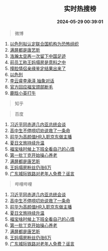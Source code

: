 <div align="center"><h2>实时热搜榜</h2><h4>2024-05-29 00:39:01</h4></div>

> 微博  

1. [以色列拟认定联合国机构为恐怖组织](https://s.weibo.com/weibo?q=%23%E4%BB%A5%E8%89%B2%E5%88%97%E6%8B%9F%E8%AE%A4%E5%AE%9A%E8%81%94%E5%90%88%E5%9B%BD%E6%9C%BA%E6%9E%84%E4%B8%BA%E6%81%90%E6%80%96%E7%BB%84%E7%BB%87%23&t=31&band_rank=1&Refer=top)<br />
2. [满屏都是唐艺昕](https://s.weibo.com/weibo?q=%23%E6%BB%A1%E5%B1%8F%E9%83%BD%E6%98%AF%E5%94%90%E8%89%BA%E6%98%95%23&t=31&band_rank=2&Refer=top)<br />
3. [浩瀚太空再一次留下中国足迹](https://s.weibo.com/weibo?q=%23%E6%B5%A9%E7%80%9A%E5%A4%AA%E7%A9%BA%E5%86%8D%E4%B8%80%E6%AC%A1%E7%95%99%E4%B8%8B%E4%B8%AD%E5%9B%BD%E8%B6%B3%E8%BF%B9%23&t=31&band_rank=3&Refer=top)<br />
4. [前员工称王妈塌房是意料之中](https://s.weibo.com/weibo?q=%23%E5%89%8D%E5%91%98%E5%B7%A5%E7%A7%B0%E7%8E%8B%E5%A6%88%E5%A1%8C%E6%88%BF%E6%98%AF%E6%84%8F%E6%96%99%E4%B9%8B%E4%B8%AD%23&t=31&band_rank=4&Refer=top)<br />
5. [撞脸情侣亲缘鉴定结果出来了](https://s.weibo.com/weibo?q=%23%E6%92%9E%E8%84%B8%E6%83%85%E4%BE%A3%E4%BA%B2%E7%BC%98%E9%89%B4%E5%AE%9A%E7%BB%93%E6%9E%9C%E5%87%BA%E6%9D%A5%E4%BA%86%23&t=31&band_rank=5&Refer=top)<br />
6. [以色列](https://s.weibo.com/weibo?q=%E4%BB%A5%E8%89%B2%E5%88%97&t=31&band_rank=6&Refer=top)<br />
7. [李云睿李承泽 抽象对话](https://s.weibo.com/weibo?q=%E6%9D%8E%E4%BA%91%E7%9D%BF%E6%9D%8E%E6%89%BF%E6%B3%BD%20%E6%8A%BD%E8%B1%A1%E5%AF%B9%E8%AF%9D&t=31&band_rank=7&Refer=top)<br />
8. [官方回应福宝颈部断毛](https://s.weibo.com/weibo?q=%23%E5%AE%98%E6%96%B9%E5%9B%9E%E5%BA%94%E7%A6%8F%E5%AE%9D%E9%A2%88%E9%83%A8%E6%96%AD%E6%AF%9B%23&t=31&band_rank=8&Refer=top)<br />
9. [鹿晗小英打牛](https://s.weibo.com/weibo?q=%23%E9%B9%BF%E6%99%97%E5%B0%8F%E8%8B%B1%E6%89%93%E7%89%9B%23&t=31&band_rank=9&Refer=top)<br />

> 知乎  


> 百度  

1. [习近平同赤道几内亚总统会谈](https://www.baidu.com/s?wd=%E4%B9%A0%E8%BF%91%E5%B9%B3%E5%90%8C%E8%B5%A4%E9%81%93%E5%87%A0%E5%86%85%E4%BA%9A%E6%80%BB%E7%BB%9F%E4%BC%9A%E8%B0%88&sa=fyb_news&rsv_dl=fyb_news)<br />
2. [高中生不停唠叨劝说救了一条命](https://www.baidu.com/s?wd=%E9%AB%98%E4%B8%AD%E7%94%9F%E4%B8%8D%E5%81%9C%E5%94%A0%E5%8F%A8%E5%8A%9D%E8%AF%B4%E6%95%91%E4%BA%86%E4%B8%80%E6%9D%A1%E5%91%BD&sa=fyb_news&rsv_dl=fyb_news)<br />
3. [前华为高颜值HR入职京东做主播](https://www.baidu.com/s?wd=%E5%89%8D%E5%8D%8E%E4%B8%BA%E9%AB%98%E9%A2%9C%E5%80%BCHR%E5%85%A5%E8%81%8C%E4%BA%AC%E4%B8%9C%E5%81%9A%E4%B8%BB%E6%92%AD&sa=fyb_news&rsv_dl=fyb_news)<br />
4. [夏日文旅持续升温](https://www.baidu.com/s?wd=%E5%A4%8F%E6%97%A5%E6%96%87%E6%97%85%E6%8C%81%E7%BB%AD%E5%8D%87%E6%B8%A9&sa=fyb_news&rsv_dl=fyb_news)<br />
5. [福宝啥时候上下班全看自己的心情](https://www.baidu.com/s?wd=%E7%A6%8F%E5%AE%9D%E5%95%A5%E6%97%B6%E5%80%99%E4%B8%8A%E4%B8%8B%E7%8F%AD%E5%85%A8%E7%9C%8B%E8%87%AA%E5%B7%B1%E7%9A%84%E5%BF%83%E6%83%85&sa=fyb_news&rsv_dl=fyb_news)<br />
6. [第一批丁克开始操心养老](https://www.baidu.com/s?wd=%E7%AC%AC%E4%B8%80%E6%89%B9%E4%B8%81%E5%85%8B%E5%BC%80%E5%A7%8B%E6%93%8D%E5%BF%83%E5%85%BB%E8%80%81&sa=fyb_news&rsv_dl=fyb_news)<br />
7. [满屏都是唐艺昕](https://www.baidu.com/s?wd=%E6%BB%A1%E5%B1%8F%E9%83%BD%E6%98%AF%E5%94%90%E8%89%BA%E6%98%95&sa=fyb_news&rsv_dl=fyb_news)<br />
8. [王妈塌房粉丝仍涨6万](https://www.baidu.com/s?wd=%E7%8E%8B%E5%A6%88%E5%A1%8C%E6%88%BF%E7%B2%89%E4%B8%9D%E4%BB%8D%E6%B6%A86%E4%B8%87&sa=fyb_news&rsv_dl=fyb_news)<br />
9. [广东城际铁路对老年人免费？谣言](https://www.baidu.com/s?wd=%E5%B9%BF%E4%B8%9C%E5%9F%8E%E9%99%85%E9%93%81%E8%B7%AF%E5%AF%B9%E8%80%81%E5%B9%B4%E4%BA%BA%E5%85%8D%E8%B4%B9%EF%BC%9F%E8%B0%A3%E8%A8%80&sa=fyb_news&rsv_dl=fyb_news)<br />

> 哔哩哔哩  

1. [习近平同赤道几内亚总统会谈](https://www.baidu.com/s?wd=%E4%B9%A0%E8%BF%91%E5%B9%B3%E5%90%8C%E8%B5%A4%E9%81%93%E5%87%A0%E5%86%85%E4%BA%9A%E6%80%BB%E7%BB%9F%E4%BC%9A%E8%B0%88&sa=fyb_news&rsv_dl=fyb_news)<br />
2. [高中生不停唠叨劝说救了一条命](https://www.baidu.com/s?wd=%E9%AB%98%E4%B8%AD%E7%94%9F%E4%B8%8D%E5%81%9C%E5%94%A0%E5%8F%A8%E5%8A%9D%E8%AF%B4%E6%95%91%E4%BA%86%E4%B8%80%E6%9D%A1%E5%91%BD&sa=fyb_news&rsv_dl=fyb_news)<br />
3. [前华为高颜值HR入职京东做主播](https://www.baidu.com/s?wd=%E5%89%8D%E5%8D%8E%E4%B8%BA%E9%AB%98%E9%A2%9C%E5%80%BCHR%E5%85%A5%E8%81%8C%E4%BA%AC%E4%B8%9C%E5%81%9A%E4%B8%BB%E6%92%AD&sa=fyb_news&rsv_dl=fyb_news)<br />
4. [夏日文旅持续升温](https://www.baidu.com/s?wd=%E5%A4%8F%E6%97%A5%E6%96%87%E6%97%85%E6%8C%81%E7%BB%AD%E5%8D%87%E6%B8%A9&sa=fyb_news&rsv_dl=fyb_news)<br />
5. [福宝啥时候上下班全看自己的心情](https://www.baidu.com/s?wd=%E7%A6%8F%E5%AE%9D%E5%95%A5%E6%97%B6%E5%80%99%E4%B8%8A%E4%B8%8B%E7%8F%AD%E5%85%A8%E7%9C%8B%E8%87%AA%E5%B7%B1%E7%9A%84%E5%BF%83%E6%83%85&sa=fyb_news&rsv_dl=fyb_news)<br />
6. [第一批丁克开始操心养老](https://www.baidu.com/s?wd=%E7%AC%AC%E4%B8%80%E6%89%B9%E4%B8%81%E5%85%8B%E5%BC%80%E5%A7%8B%E6%93%8D%E5%BF%83%E5%85%BB%E8%80%81&sa=fyb_news&rsv_dl=fyb_news)<br />
7. [满屏都是唐艺昕](https://www.baidu.com/s?wd=%E6%BB%A1%E5%B1%8F%E9%83%BD%E6%98%AF%E5%94%90%E8%89%BA%E6%98%95&sa=fyb_news&rsv_dl=fyb_news)<br />
8. [王妈塌房粉丝仍涨6万](https://www.baidu.com/s?wd=%E7%8E%8B%E5%A6%88%E5%A1%8C%E6%88%BF%E7%B2%89%E4%B8%9D%E4%BB%8D%E6%B6%A86%E4%B8%87&sa=fyb_news&rsv_dl=fyb_news)<br />
9. [广东城际铁路对老年人免费？谣言](https://www.baidu.com/s?wd=%E5%B9%BF%E4%B8%9C%E5%9F%8E%E9%99%85%E9%93%81%E8%B7%AF%E5%AF%B9%E8%80%81%E5%B9%B4%E4%BA%BA%E5%85%8D%E8%B4%B9%EF%BC%9F%E8%B0%A3%E8%A8%80&sa=fyb_news&rsv_dl=fyb_news)<br />

